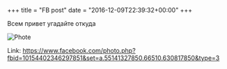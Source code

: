 +++
title = "FB post"
date = "2016-12-09T22:39:32+00:00"
+++

Всем привет угадайте откуда

![Phote](https://scontent.xx.fbcdn.net/v/t1.0-0/s130x130/15349589_10154402346297851_2652857161648878537_n.jpg?oh=535534ff9242cd08176c087da88b6a55&oe=596B6F71)


Link: https://www.facebook.com/photo.php?fbid=10154402346297851&set=a.55141327850.66510.630817850&type=3
